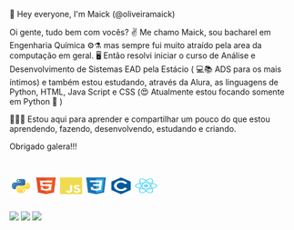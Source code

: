 👋 Hey everyone, I'm Maick (@oliveiramaick)

Oi gente, tudo bem com vocês? ✌️
  Me chamo Maick, sou bacharel em Engenharia Química ⚙️⚗️ mas sempre fui muito atraído pela area da computação em geral. 🖥️
  Então resolvi iniciar o curso de Análise e Desenvolvimento de Sistemas EAD pela Estácio ( 💻📚 ADS para os mais íntimos) e também estou estudando, através da Alura, as linguagens de Python, HTML, Java Script e CSS (😍 Atualmente estou focando somente em Python 🐍 )

👨🏻‍💻 Estou aqui para aprender e compartilhar um pouco do que estou aprendendo, fazendo, desenvolvendo, estudando e criando.

Obrigado galera!!!

##

<div style="display: inline_block"><br>
  <img align="center" alt="Rafa-Python" height="30" width="40" src="https://raw.githubusercontent.com/devicons/devicon/master/icons/python/python-original.svg">
  <img align="center" alt="Rafa-HTML" height="30" width="40" src="https://raw.githubusercontent.com/devicons/devicon/master/icons/html5/html5-original.svg">
  <img align="center" alt="Rafa-Js" height="30" width="40" src="https://raw.githubusercontent.com/devicons/devicon/master/icons/javascript/javascript-plain.svg">
  <img align="center" alt="Rafa-CSS" height="30" width="40" src="https://raw.githubusercontent.com/devicons/devicon/master/icons/css3/css3-original.svg">
  <img align="center" alt="Rafa-Csharp" height="30" width="40" src="https://raw.githubusercontent.com/devicons/devicon/master/icons/c/c-plain.svg">
  <img align="center" alt="Rafa-React" height="30" width="40" src="https://raw.githubusercontent.com/devicons/devicon/master/icons/react/react-original.svg">
</div>

##

<div> 
  <a href="https://instagram.com/maick.deoliveira" target="_blank"><img src="https://img.shields.io/badge/-Instagram-%23E4405F?style=for-the-badge&logo=instagram&logoColor=white" target="_blank"></a>
  <a href = "mailto:maickson@gmail.com"><img src="https://img.shields.io/badge/-Gmail-%23333?style=for-the-badge&logo=gmail&logoColor=white" target="_blank"></a>
  <a href="https://www.linkedin.com/in/oliveiramaick/" target="_blank"><img src="https://img.shields.io/badge/-LinkedIn-%230077B5?style=for-the-badge&logo=linkedin&logoColor=white" target="_blank"></a> 
 
</div>

<!---
oliveiramaick/oliveiramaick is a ✨ special ✨ repository because its `README.md` (this file) appears on your GitHub profile.
You can click the Preview link to take a look at your changes.
--->
